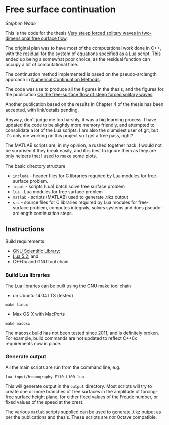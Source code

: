 Free surface continuation
=========================

_Stephen Wade_

This is the code for the thesis
[Very steep forced solitary waves in two-dimensional free surface flow][thesis_link].

The original plan was to have most of the computational work done in C++, with
the residual for the system of equations specified as a Lua script. This ended
up being a somewhat poor choice, as the residual function can occupy a lot of
computational time.

The continuation method implemented is based on the pseudo-arclength approach in
[Numerical Continuation Methods][continuation_link].

The code was use to produce all the figures in the thesis, and the figures for
the publication
[On the free-surface flow of steep forced solitary waves][jfm_link].

Another publication based on the results in Chapter 4 of the thesis has been
accepted, with link/details pending.

Anyway, don't judge me too harshly, it was a big learning process. I have
updated the code to be slightly more memory friendly, and attempted to
consolidate a lot of the Lua scripts. I am also the clumsiest user of git, but
it's only me working on this project so I get a free pass, right?

The MATLAB scripts are, in my opinion, a rushed together hack. I would not be
surprised if they break easily, and it is best to ignore them as they are only
helpers that I used to make some plots.

The basic directory structure

  - `include` - header files for C libraries required by Lua modules for free-
      surface problem.
  - `input` - scripts (Lua) batch solve free surface problem
  - `lua` - Lua modules for free surface problem
  - `matlab` - scripts (MATLAB) used to generate .tikz output
  - `src` - source files for C libraries required by Lua modules for free-
      surface problem, computes integrals, solves systems and does
      pseudo-arclength continuation steps.

## Instructions

Build requirements:

  - [GNU Scientific Library][gsl_link];
  - [Lua 5.2][lua_link]; and
  - C++0x and GNU tool chain

### Build Lua libraries

The Lua libraries can be built using the GNU make tool chain

  - on Ubuntu 14.04 LTS (tested)
  ```
  make linux
  ```
  - Max OS-X with MacPorts
  ```
  make macosx
  ```

The macosx build has not been tested since 2011, and is definitely broken. For
example, build commands are not updated to reflect C++0x requirements now in
place.

### Generate output

All the main scripts are run from the command line, e.g.

```
lua input/htopography_F110_L100.lua
```

This will generate output in the `output` directory. Most scripts will try to
create one or more branches of free surfaces in the amplitude of forcing-free
surface height plane, for either fixed values of the Froude number, or fixed
values of the speed at the crest.

The various `matlab` scripts supplied can be used to generate .tikz output as
per the publications and thesis. These scripts are _not_ Octave compatible.

[thesis_link]: http://hdl.handle.net/2440/97905
[continuation_link]: https://link.springer.com/book/10.1007/978-3-642-61257-2
[jfm_link]: https://doi.org/10.1017/jfm.2013.590
[gsl_link]: https://www.gnu.org/software/gsl/
[lua_link]: https://www.lua.org/manual/5.2/
